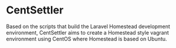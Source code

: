 # CentSettler

Based on the scripts that build the Laravel Homestead development environment, CentSettler aims to create a Homestead style vagrant environment using CentOS where Homestead is based on Ubuntu.
